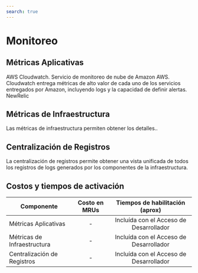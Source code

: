 ```yaml
---
search: true
---
```


# Monitoreo

## Métricas Aplicativas
AWS Cloudwatch. Servicio de monitoreo de nube de Amazon AWS. Cloudwatch entrega métricas de alto valor de cada uno de los servicios entregados por Amazon, incluyendo logs y la capacidad de definir alertas. 
NewRelic

## Métricas de Infraestructura
Las métricas de infraestructura permiten obtener los detalles..

## Centralización de Registros
La centralización de registros permite obtener una vista unificada de todos los registros de logs generados por los componentes de la infraestructura.

## Costos y tiempos de activación
| Componente        | Costo en MRUs        | Tiempos de habilitación (aprox)  |
| ------------- |:-------------:|:-----:|
|Métricas Aplicativas|-|Incluída con el Acceso de Desarrollador|
|Métricas de Infraestructura|-|Incluída con el Acceso de Desarrollador|
|Centralización de Registros|-|Incluída con el Acceso de Desarrollador|